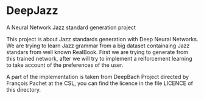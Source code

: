 # DeepJazz
A Neural Network Jazz standard generation project


This project is about Jazz standards generation with Deep Neural Networks.
We are trying to learn Jazz grammar from a big dataset containaing Jazz standars from well known RealBook. 
First we are trying to generate from this trained network, after we will try to 
implement a reiforcement learning to take account of the preferences of the user. 

A part of the implementation is taken from DeepBach Project directed by François Pachet at the CSL, you can find the licence in the file LICENCE of this directory.

